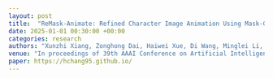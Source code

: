 ```yaml
---
layout: post
title:  "ReMask-Animate: Refined Character Image Animation Using Mask-Guided Adapters"
date: 2025-01-01 00:30:00 +00:00
categories: research
authors: "Xunzhi Xiang, Zonghong Dai, Haiwei Xue, Di Wang, Minglei Li, Ye Yue, Fei Ma, Weijiang Yu, <strong>Heng Chang</strong>, Fei Richard Yu"
venue: "In proceedings of 39th AAAI Conference on Artificial Intelligence (<strong>AAAI</strong>)"
paper: https://hchang95.github.io/
---
```

